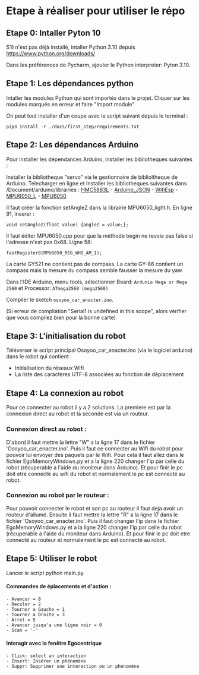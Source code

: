 # Etape à réaliser pour utiliser le répo

## Etape 0: Intaller Pyton 10

S'il n'est pas déjà installé, intaller Python 3.10 depuis https://www.python.org/downloads/

Dans les préférences de Pycharm, ajouter le Python interpreter: Pyton 3.10.

## Etape 1: Les dépendances python 

Intaller les modules Python qui sont importés dans le projet. 
Cliquer sur les modules marqués en erreur et faire "Import module"

On peut tout installer d'un coupe avec le script suivant depuis le terminal :
```shell
pip3 install -r ./docs/first_step/requirements.txt
```

## Etape 2: Les dépendances Arduino

Pour installer les dépendances Arduino, installer les bibliotheques suivantes :

Installer la bibliotheque "servo" via le gestionnaire de biblioltheque de Arduino.
Telecharger en ligne et Installer les bibliotheques suivantes dans /Document/arduino/librairies :
[HMC5883L](https://github.com/jarzebski/Arduino-HMC5883L) - [Arduino_JSON](https://github.com/arduino-libraries/Arduino_JSON) - [WifiEsp](https://osoyoo.com/driver/mecanum_metal_chassis/for_mega2560/WiFiEsp-master.zip) - [MPU6050_L](https://www.arduino.cc/reference/en/libraries/mpu6050_light/) - [MPU6050](https://github.com/jarzebski/Arduino-MPU6050.git)

Il faut créer la fonction setAngleZ dans la librairie MPU6050_light.h. En ligne 91, inserer :
```
void setAngleZ(float value) {angleZ = value;};
```

Il faut éditer MPU6050.cpp pour que la méthode begin ne revoie pas false si l'adresse n'est pas 0x68. Ligne 58:
```
fastRegister8(MPU6050_REG_WHO_AM_I);
```

La carte GY521 ne contient pas de compass. 
La carte GY-86 contient un compass mais la mesure du compass semble fausser la mesure du yaw.

Dans l'IDE Arduino, menu tools, sélectionner Board: `Ardunio Mega or Mega 2560` et Processor: `ATmega2560 (mega2560)`

Compiler le sketch `osoyoo_car_enacter.ino`.

(Si erreur de compliation "Serial1 is undefined in this scope", alors vérifier que vous compilez bien pour la bonne carte)

## Etape 3: L'initialisation du robot

Téléverser le script principal Osoyoo_car_enacter.ino (via le logiciel arduino) dans le robot qui contient :
  * Initialisation du réseaux Wifi
  * La liste des caractères UTF-8 associées au fonction de déplacement

## Etape 4: La connexion au robot
Pour ce connecter au robot il y a 2 solutions. La premiere est par la connexion direct au robot et la seconde est via un routeur.

### Connexion direct au robot :
D'abord il faut mettre la lettre "W" a la ligne 17 dans le fichier 'Osoyoo_car_enacter.ino'. 
Puis il faut ce connecter au Wifi du robot pour pouvoir lui envoyer des paquets par le Wifi. Pour cela il faut allez dans le fichier EgoMemoryWindows.py et a la ligne 220 changer l'ip par celle du robot (récuperable a l'aide du moniteur dans Arduino).
Et pour finir le pc doit etre connecté au wifi du robot et normalement le pc est connecté au robot.

### Connexion au robot par le routeur :
Pour pouvoir connecter le robot et son pc au routeur il faut deja avoir un routeur d'allumé.
Ensuite il faut mettre la lettre "R" a la ligne 17 dans le fichier 'Osoyoo_car_enacter.ino'.
Puis il faut changer l'ip dans le fichier EgoMemoryWindows.py et a la ligne 220 changer l'ip par celle du robot (récuperable a l'aide du moniteur dans Arduino).
Et pour finir le pc doit etre connecté au routeur et normalement le pc est connecté au robot.

## Etape 5: Utiliser le robot

Lancer le script python main.py.
#### Commandes de éplacements et d'action : 
    - Avancer = 8
    - Reculer = 2
    - Tourner a Gauche = 1
    - Tourner a Droite = 3
    - Arret = 5
    - Avancer jusqu'a une ligne noir = 0
    - Scan = '-'

####  Interagir avec la fenêtre Egocentrique
    - Click: select an interaction
    - Insert: Insérer un phénomène
    - Suppr: Supprimer une interaction ou un phénomène
